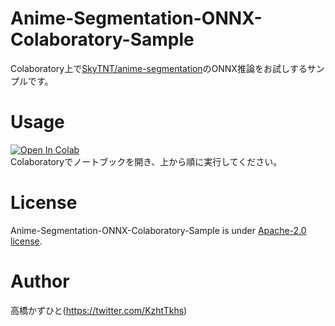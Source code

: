 # Anime-Segmentation-ONNX-Colaboratory-Sample
Colaboratory上で[SkyTNT/anime-segmentation](https://github.com/SkyTNT/anime-segmentation)のONNX推論をお試しするサンプルです。<bR>

# Usage
[![Open In Colab](https://colab.research.google.com/assets/colab-badge.svg)](https://colab.research.google.com/github/Kazuhito00/Anime-Segmentation-ONNX-Colaboratory-Sample/blob/main/Anime-Segmentation-ONNX-Colaboratory-Sample.ipynb)<br>
Colaboratoryでノートブックを開き、上から順に実行してください。

# License 
Anime-Segmentation-ONNX-Colaboratory-Sample is under [Apache-2.0 license](LICENSE).

# Author
高橋かずひと(https://twitter.com/KzhtTkhs)
